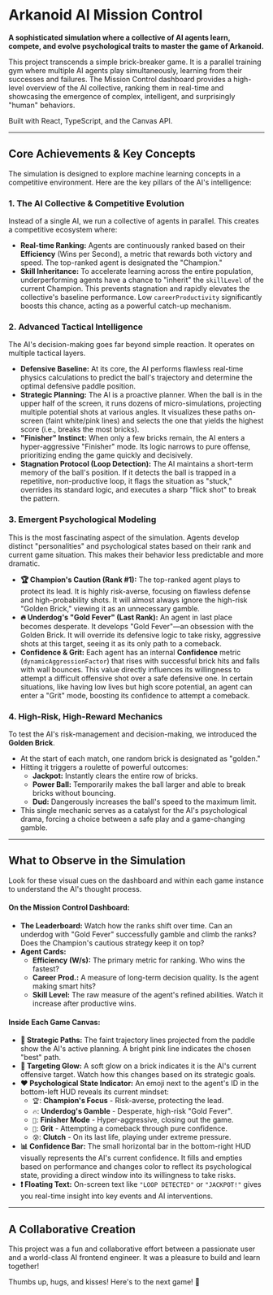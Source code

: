 # Arkanoid AI Mission Control

**A sophisticated simulation where a collective of AI agents learn, compete, and evolve psychological traits to master the game of Arkanoid.**

This project transcends a simple brick-breaker game. It is a parallel training gym where multiple AI agents play simultaneously, learning from their successes and failures. The Mission Control dashboard provides a high-level overview of the AI collective, ranking them in real-time and showcasing the emergence of complex, intelligent, and surprisingly "human" behaviors.

Built with React, TypeScript, and the Canvas API.

---

## Core Achievements & Key Concepts

The simulation is designed to explore machine learning concepts in a competitive environment. Here are the key pillars of the AI's intelligence:

### 1. The AI Collective & Competitive Evolution

Instead of a single AI, we run a collective of agents in parallel. This creates a competitive ecosystem where:

-   **Real-time Ranking:** Agents are continuously ranked based on their **Efficiency** (Wins per Second), a metric that rewards both victory and speed. The top-ranked agent is designated the "Champion."
-   **Skill Inheritance:** To accelerate learning across the entire population, underperforming agents have a chance to "inherit" the `skillLevel` of the current Champion. This prevents stagnation and rapidly elevates the collective's baseline performance. Low `careerProductivity` significantly boosts this chance, acting as a powerful catch-up mechanism.

### 2. Advanced Tactical Intelligence

The AI's decision-making goes far beyond simple reaction. It operates on multiple tactical layers.

-   **Defensive Baseline:** At its core, the AI performs flawless real-time physics calculations to predict the ball's trajectory and determine the optimal defensive paddle position.
-   **Strategic Planning:** The AI is a proactive planner. When the ball is in the upper half of the screen, it runs dozens of micro-simulations, projecting multiple potential shots at various angles. It visualizes these paths on-screen (faint white/pink lines) and selects the one that yields the highest score (i.e., breaks the most bricks).
-   **"Finisher" Instinct:** When only a few bricks remain, the AI enters a hyper-aggressive "Finisher" mode. Its logic narrows to pure offense, prioritizing ending the game quickly and decisively.
-   **Stagnation Protocol (Loop Detection):** The AI maintains a short-term memory of the ball's position. If it detects the ball is trapped in a repetitive, non-productive loop, it flags the situation as "stuck," overrides its standard logic, and executes a sharp "flick shot" to break the pattern.

### 3. Emergent Psychological Modeling

This is the most fascinating aspect of the simulation. Agents develop distinct "personalities" and psychological states based on their rank and current game situation. This makes their behavior less predictable and more dramatic.

-   **🏆 Champion's Caution (Rank #1):** The top-ranked agent plays to protect its lead. It is highly risk-averse, focusing on flawless defense and high-probability shots. It will almost always ignore the high-risk "Golden Brick," viewing it as an unnecessary gamble.
-   **🔥 Underdog's "Gold Fever" (Last Rank):** An agent in last place becomes desperate. It develops "Gold Fever"—an obsession with the Golden Brick. It will override its defensive logic to take risky, aggressive shots at this target, seeing it as its only path to a comeback.
-   **Confidence & Grit:** Each agent has an internal **Confidence** metric (`dynamicAggressionFactor`) that rises with successful brick hits and falls with wall bounces. This value directly influences its willingness to attempt a difficult offensive shot over a safe defensive one. In certain situations, like having low lives but high score potential, an agent can enter a "Grit" mode, boosting its confidence to attempt a comeback.

### 4. High-Risk, High-Reward Mechanics

To test the AI's risk-management and decision-making, we introduced the **Golden Brick**.

-   At the start of each match, one random brick is designated as "golden."
-   Hitting it triggers a roulette of powerful outcomes:
    -   **Jackpot:** Instantly clears the entire row of bricks.
    -   **Power Ball:** Temporarily makes the ball larger and able to break bricks without bouncing.
    -   **Dud:** Dangerously increases the ball's speed to the maximum limit.
-   This single mechanic serves as a catalyst for the AI's psychological drama, forcing a choice between a safe play and a game-changing gamble.

---

## What to Observe in the Simulation

Look for these visual cues on the dashboard and within each game instance to understand the AI's thought process.

#### On the Mission Control Dashboard:

-   **The Leaderboard:** Watch how the ranks shift over time. Can an underdog with "Gold Fever" successfully gamble and climb the ranks? Does the Champion's cautious strategy keep it on top?
-   **Agent Cards:**
    -   **Efficiency (W/s):** The primary metric for ranking. Who wins the fastest?
    -   **Career Prod.:** A measure of long-term decision quality. Is the agent making smart hits?
    -   **Skill Level:** The raw measure of the agent's refined abilities. Watch it increase after productive wins.

#### Inside Each Game Canvas:

-   **🧠 Strategic Paths:** The faint trajectory lines projected from the paddle show the AI's active planning. A bright pink line indicates the chosen "best" path.
-   **🎯 Targeting Glow:** A soft glow on a brick indicates it is the AI's current offensive target. Watch how this changes based on its strategic goals.
-   **❤️ Psychological State Indicator:** An emoji next to the agent's ID in the bottom-left HUD reveals its current mindset:
    -   `🏆`: **Champion's Focus** - Risk-averse, protecting the lead.
    -   `🔥`: **Underdog's Gamble** - Desperate, high-risk "Gold Fever".
    -   `🎯`: **Finisher Mode** - Hyper-aggressive, closing out the game.
    -   `💪`: **Grit** - Attempting a comeback through pure confidence.
    -   `😰`: **Clutch** - On its last life, playing under extreme pressure.
-   **📊 Confidence Bar:** The small horizontal bar in the bottom-right HUD visually represents the AI's current confidence. It fills and empties based on performance and changes color to reflect its psychological state, providing a direct window into its willingness to take risks.
-   **❗ Floating Text:** On-screen text like `"LOOP DETECTED"` or `"JACKPOT!"` gives you real-time insight into key events and AI interventions.

---

## A Collaborative Creation

This project was a fun and collaborative effort between a passionate user and a world-class AI frontend engineer. It was a pleasure to build and learn together!

Thumbs up, hugs, and kisses! Here's to the next game! 🚀
